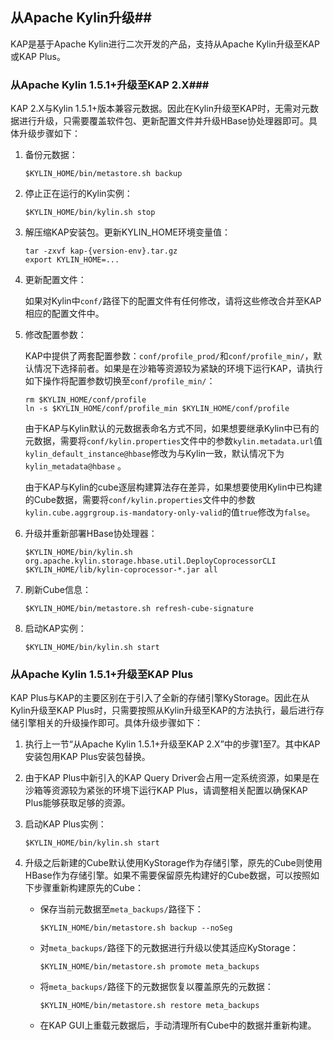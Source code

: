 ## 从Apache Kylin升级##

KAP是基于Apache Kylin进行二次开发的产品，支持从Apache Kylin升级至KAP或KAP Plus。

### 从Apache Kylin 1.5.1+升级至KAP 2.X###

KAP 2.X与Kylin 1.5.1+版本兼容元数据。因此在Kylin升级至KAP时，无需对元数据进行升级，只需要覆盖软件包、更新配置文件并升级HBase协处理器即可。具体升级步骤如下：

1. 备份元数据：

   ```shell
   $KYLIN_HOME/bin/metastore.sh backup
   ```

2. 停止正在运行的Kylin实例：

   ```shell
   $KYLIN_HOME/bin/kylin.sh stop
   ```

3. 解压缩KAP安装包。更新KYLIN_HOME环境变量值：

   ```shell
   tar -zxvf kap-{version-env}.tar.gz
   export KYLIN_HOME=...
   ```

4. 更新配置文件：

   如果对Kylin中`conf/`路径下的配置文件有任何修改，请将这些修改合并至KAP相应的配置文件中。

5. 修改配置参数：

   KAP中提供了两套配置参数：`conf/profile_prod/`和`conf/profile_min/`，默认情况下选择前者。如果是在沙箱等资源较为紧缺的环境下运行KAP，请执行如下操作将配置参数切换至`conf/profile_min/`：

      ```shell
   rm $KYLIN_HOME/conf/profile
   ln -s $KYLIN_HOME/conf/profile_min $KYLIN_HOME/conf/profile
      ```

   由于KAP与Kylin默认的元数据表命名方式不同，如果想要继承Kylin中已有的元数据，需要将`conf/kylin.properties`文件中的参数`kylin.metadata.url`值`kylin_default_instance@hbase`修改为与Kylin一致，默认情况下为`kylin_metadata@hbase` 。

   由于KAP与Kylin的cube逐层构建算法存在差异，如果想要使用Kylin中已构建的Cube数据，需要将`conf/kylin.properties`文件中的参数`kylin.cube.aggrgroup.is-mandatory-only-valid`的值`true`修改为`false`。




6. 升级并重新部署HBase协处理器：

   ```shell
   $KYLIN_HOME/bin/kylin.sh org.apache.kylin.storage.hbase.util.DeployCoprocessorCLI $KYLIN_HOME/lib/kylin-coprocessor-*.jar all
   ```

7. 刷新Cube信息：

   ```shell
   $KYLIN_HOME/bin/metastore.sh refresh-cube-signature
   ```

8. 启动KAP实例：

   ```shell
   $KYLIN_HOME/bin/kylin.sh start
   ```


### 从Apache Kylin 1.5.1+升级至KAP Plus

KAP Plus与KAP的主要区别在于引入了全新的存储引擎KyStorage。因此在从Kylin升级至KAP Plus时，只需要按照从Kylin升级至KAP的方法执行，最后进行存储引擎相关的升级操作即可。具体升级步骤如下：

1. 执行上一节“从Apache Kylin 1.5.1+升级至KAP 2.X”中的步骤1至7。其中KAP安装包用KAP Plus安装包替换。

2. 由于KAP Plus中新引入的KAP Query Driver会占用一定系统资源，如果是在沙箱等资源较为紧张的环境下运行KAP Plus，请调整相关配置以确保KAP Plus能够获取足够的资源。

3. 启动KAP Plus实例：

   ```shell
   $KYLIN_HOME/bin/kylin.sh start
   ```

4. 升级之后新建的Cube默认使用KyStorage作为存储引擎，原先的Cube则使用HBase作为存储引擎。如果不需要保留原先构建好的Cube数据，可以按照如下步骤重新构建原先的Cube：

   - 保存当前元数据至`meta_backups/`路径下：

     ```shell
     $KYLIN_HOME/bin/metastore.sh backup --noSeg
     ```

   - 对`meta_backups/`路径下的元数据进行升级以使其适应KyStorage：

     ```shell
     $KYLIN_HOME/bin/metastore.sh promote meta_backups
     ```

   - 将`meta_backups/`路径下的元数据恢复以覆盖原先的元数据：

     ```shell
     $KYLIN_HOME/bin/metastore.sh restore meta_backups
     ```

   - 在KAP GUI上重载元数据后，手动清理所有Cube中的数据并重新构建。

